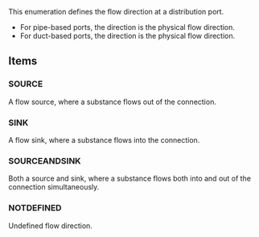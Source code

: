 This enumeration defines the flow direction at a distribution port.

<!-- end of short definition -->


* For pipe-based ports, the direction is the physical flow direction.
* For duct-based ports, the direction is the physical flow direction.

## Items

### SOURCE
A flow source, where a substance flows out of the connection.

### SINK
A flow sink, where a substance flows into the connection.

### SOURCEANDSINK
Both a source and sink, where a substance flows both into and out of the connection simultaneously.

### NOTDEFINED
Undefined flow direction.
